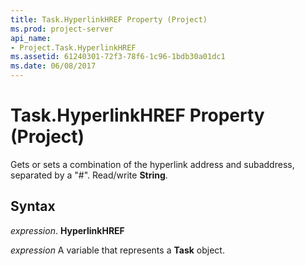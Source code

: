 ```yaml
---
title: Task.HyperlinkHREF Property (Project)
ms.prod: project-server
api_name:
- Project.Task.HyperlinkHREF
ms.assetid: 61240301-72f3-78f6-1c96-1bdb30a01dc1
ms.date: 06/08/2017
---
```



# Task.HyperlinkHREF Property (Project)

Gets or sets a combination of the hyperlink address and subaddress, separated by a "#". Read/write **String**.


## Syntax

 _expression_. **HyperlinkHREF**

 _expression_ A variable that represents a **Task** object.


